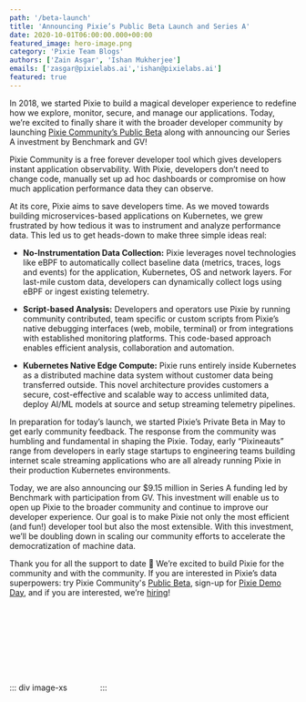 ```yaml
---
path: '/beta-launch'
title: 'Announcing Pixie’s Public Beta Launch and Series A'
date: 2020-10-01T06:00:00.000+00:00
featured_image: hero-image.png
category: 'Pixie Team Blogs'
authors: ['Zain Asgar', 'Ishan Mukherjee']
emails: ['zasgar@pixielabs.ai','ishan@pixielabs.ai']
featured: true
---
```


In 2018, we started Pixie to build a magical developer experience to redefine how we explore, monitor, secure, and manage our applications. Today, we’re excited to finally share it with the broader developer community by launching [Pixie Community’s Public Beta](https://pixielabs.ai/) along with announcing our Series A investment by Benchmark and GV!  

Pixie Community is a free forever developer tool which gives developers instant application observability. With Pixie, developers don’t need to change code, manually set up ad hoc dashboards or compromise on how much application performance data they can observe. 

At its core, Pixie aims to save developers time. As we moved towards building microservices-based applications on Kubernetes, we grew frustrated by how tedious it was to instrument and analyze performance data. This led us to get heads-down to make three simple ideas real: 

- **No-Instrumentation Data Collection:** Pixie leverages novel technologies like eBPF to automatically collect baseline data (metrics, traces, logs and events) for the application, Kubernetes, OS and network layers. For last-mile custom data, developers can dynamically collect logs using eBPF or ingest existing telemetry. 

- **Script-based Analysis:** Developers and operators use Pixie by running community contributed, team specific or custom scripts from Pixie’s native debugging interfaces (web, mobile, terminal) or from integrations with established monitoring platforms. This code-based approach enables efficient analysis, collaboration and automation.

- **Kubernetes Native Edge Compute:** Pixie runs entirely inside Kubernetes as a distributed machine data system without customer data being transferred outside. This novel architecture provides customers a secure, cost-effective and scalable way to access unlimited data, deploy AI/ML models at source and setup streaming telemetry pipelines.

In preparation for today’s launch, we started Pixie’s Private Beta in May to get early community feedback. The response from the community was humbling and fundamental in shaping the Pixie. Today, early “Pixineauts” range from developers in early stage startups to engineering teams building internet scale streaming applications who are all already running Pixie in their production Kubernetes environments. 

Today, we are also announcing our $9.15 million in Series A funding led by Benchmark with participation from GV.  This investment will enable us to open up Pixie to the broader community and continue to improve our developer experience. Our goal is to make Pixie not only the most efficient (and fun!) developer tool but also the most extensible. With this investment, we’ll be doubling down in scaling our community efforts to accelerate the democratization of machine data. 

Thank you for all the support to date 🙏 We’re excited to build Pixie for the community and with the community. If you are interested in Pixie’s data superpowers: try Pixie Community's [Public Beta](https://work.withpixie.ai/auth/signup), sign-up for [Pixie Demo Day](https://hopin.to/events/pixie-demo-day), and if you are interested, we’re [hiring](https://pixielabs.ai/careers)! 

::: div image-xs
<svg src="aeronaut.svg" width="50px" />
:::

